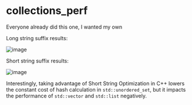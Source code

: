 # collections_perf
Everyone already did this one, I wanted my own

Long string suffix results:

![image](https://github.com/interj/collections_perf/assets/7340707/50af4e70-2d9a-4b59-8593-7b8453a19365)

Short string suffix results:

![image](https://github.com/interj/collections_perf/assets/7340707/5913ef17-7451-4c7e-b97a-bf55dc6acb86)

Interestingly, taking advantage of Short String Optimization in C++ lowers the constant cost of hash calculation in `std::unordered_set`, but it impacts the performance of `std::vector` and `std::list` negatively.
